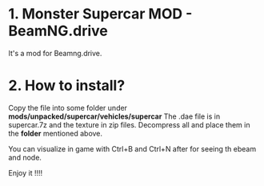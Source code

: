 # 1. Monster Supercar MOD - BeamNG.drive

It's a mod for Beamng.drive.

# 2. How to install?

Copy the file into some folder under **mods/unpacked/supercar/vehicles/supercar**
The .dae file is in supercar.7z and the texture in zip files. Decompress all and place them in the **folder** mentioned above.

You can visualize in game with Ctrl+B and Ctrl+N after for seeing th ebeam and node.

Enjoy it !!!!
